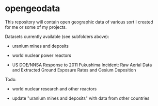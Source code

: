 # opengeodata

This repository will contain open geographic data of various sort I created for me or some of my projects.

Datasets currently available (see subfolders above):

- uranium mines and deposits

- world nuclear power reactors

- US DOE/NNSA Response to 2011 Fukushima Incident: Raw Aerial Data and Extracted Ground Exposure Rates and Cesium Deposition

Todo:

- world nuclear research and other reactors

- update "uranium mines and deposits" with data from other countries

